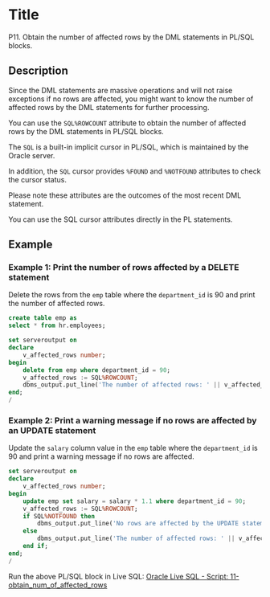 # Title

P11. Obtain the number of affected rows by the DML statements in PL/SQL blocks.

## Description

Since the DML statements are massive operations and will not raise exceptions if no rows are affected, you might want to know the number of affected rows by the DML statements for further processing.

You can use the `SQL%ROWCOUNT` attribute to obtain the number of affected rows by the DML statements in PL/SQL blocks.

The `SQL` is a built-in implicit cursor in PL/SQL, which is maintained by the Oracle server. 

In addition, the `SQL` cursor provides `%FOUND` and `%NOTFOUND` attributes to check the cursor status.

Please note these attributes are the outcomes of the most recent DML statement.

You can use the SQL cursor attributes directly in the PL statements. 

## Example

### Example 1: Print the number of rows affected by a DELETE statement

Delete the rows from the `emp` table where the `department_id` is 90 and print the number of affected rows.

```sql
create table emp as 
select * from hr.employees;
```

```sql
set serveroutput on
declare
    v_affected_rows number;
begin
    delete from emp where department_id = 90;
    v_affected_rows := SQL%ROWCOUNT;
    dbms_output.put_line('The number of affected rows: ' || v_affected_rows);
end;
/
```

### Example 2: Print a warning message if no rows are affected by an UPDATE statement

Update the `salary` column value in the `emp` table where the `department_id` is 90 and print a warning message if no rows are affected.

```sql
set serveroutput on
declare
    v_affected_rows number;
begin
    update emp set salary = salary * 1.1 where department_id = 90;
    v_affected_rows := SQL%ROWCOUNT;
    if SQL%NOTFOUND then
        dbms_output.put_line('No rows are affected by the UPDATE statement.');
    else
        dbms_output.put_line('The number of affected rows: ' || v_affected_rows);
    end if;
end;
/
```

Run the above PL/SQL block in Live SQL: [Oracle Live SQL - Script: 11-obtain_num_of_affected_rows](https://livesql.oracle.com/apex/livesql/s/bhpvr3316iubdpp1s0ef5fhfc)


  
